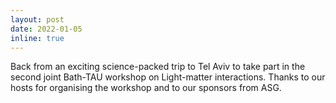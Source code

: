 ```yaml
---
layout: post
date: 2022-01-05
inline: true
---
```


Back from an exciting science-packed trip to Tel Aviv to take part in the second joint Bath-TAU workshop on Light-matter interactions. Thanks to our hosts for organising the workshop and to our sponsors from ASG.
